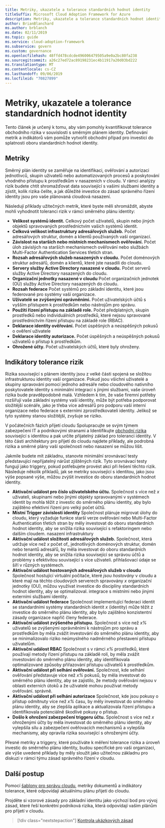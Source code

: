 ```yaml
---
title: Metriky, ukazatele a tolerance standardních hodnot identity
titleSuffix: Microsoft Cloud Adoption Framework for Azure
description: Metriky, ukazatele a tolerance standardních hodnot identity
author: BrianBlanchard
ms.author: brblanch
ms.date: 02/11/2019
ms.topic: guide
ms.service: cloud-adoption-framework
ms.subservice: govern
ms.custom: governance
ms.openlocfilehash: 48ffd478cdcde496006479505a9e0a2bc80fa238
ms.sourcegitcommit: a26c27ed72ac89198231ec4b11917a20d03bd222
ms.translationtype: MT
ms.contentlocale: cs-CZ
ms.lasthandoff: 09/06/2019
ms.locfileid: "70827899"
---
```

# <a name="identity-baseline-metrics-indicators-and-risk-tolerance"></a>Metriky, ukazatele a tolerance standardních hodnot identity

Tento článek je určený k tomu, aby vám pomohly kvantifikovat tolerance obchodního rizika v souvislosti s směrným plánem identity. Definování metrik a indikátorů vám pomůže vytvořit obchodní případ pro investici do splatnosti oboru standardních hodnot identity.

## <a name="metrics"></a>Metriky

Směrný plán identity se zaměřuje na identifikaci, ověřování a autorizaci jednotlivců, skupin uživatelů nebo automatizovaných procesů a poskytování vhodného přístupu k prostředkům v nasazeních v cloudu. V rámci analýzy rizik budete chtít shromažďovat data související s vašimi službami identity a zjistit, kolik rizika čelíte, a jak důležité investice do zásad správného řízení identity jsou pro vaše plánovaná cloudová nasazení.

Následují příklady užitečných metrik, které byste měli shromáždit, abyste mohli vyhodnotit toleranci rizik v rámci směrného plánu identity:

- **Velikost systémů identit.** Celkový počet uživatelů, skupin nebo jiných objektů spravovaných prostřednictvím vašich systémů identit.
- **Celková velikost infrastruktury adresářových služeb.** Počet adresářových struktur, domén a klientů používaných vaší organizací.
- **Závislost na starších nebo místních mechanismech ověřování.** Počet úloh závislých na starších mechanismech ověřování nebo službách Multi-Factor Authentication Services třetích stran.
- **Rozsah adresářových služeb nasazených v cloudu.** Počet doménových struktur adresářů, domén a klientů, které jste nasadili do cloudu.
- **Servery služby Active Directory nasazené v cloudu.** Počet serverů služby Active Directory nasazených do cloudu.
- **Organizační jednotky nasazené v cloudu** Počet organizačních jednotek (OU) služby Active Directory nasazených do cloudu.
- **Rozsah federace** Počet systémů pro základní identitu, které jsou federované pro systémy vaší organizace.
- **Uživatelé se zvýšenými oprávněními.** Počet uživatelských účtů s vyšším přístupem k prostředkům nebo nástrojům pro správu.
- **Použití řízení přístupu na základě role.** Počet předplatných, skupin prostředků nebo individuálních prostředků, které nejsou spravované prostřednictvím řízení přístupu na základě role (RBAC).
- **Deklarace identity ověřování.** Počet úspěšných a neúspěšných pokusů o ověření uživatele
- **Deklarace identity autorizace.** Počet úspěšných a neúspěšných pokusů uživatelů o přístup k prostředkům.
- **Ohrožené účty.** Počet uživatelských účtů, které byly ohroženy.

## <a name="risk-tolerance-indicators"></a>Indikátory tolerance rizik

Rizika související s plánem identity jsou z velké části spojená se složitou infrastrukturou identity vaší organizace. Pokud jsou všichni uživatelé a skupiny spravováni pomocí jednoho adresáře nebo cloudového nativního poskytovatele identity s minimální integrací s jinými službami, vaše úroveň rizika bude pravděpodobně malá. Vzhledem k tím, že vaše firemní potřeby rozšiřují vaše základní systémy vaší identity, může být potřeba podporovat složitější scénáře, jako je třeba více adresářů pro podporu vaší interní organizace nebo federace s externími zprostředkovateli identity. Jelikož se tyto systémy stanou složitější, zvyšuje se riziko.

V počátečních fázích přijetí cloudu Spolupracujte se svým týmem zabezpečení IT a podnikovými stranami a Identifikujte [obchodní rizika](business-risks.md) související s identitou a pak určíte přijatelný základ pro toleranci identity. V této části architektury pro přijetí do cloudu najdete příklady, ale podrobná rizika a směrné plány vaší společnosti nebo nasazení se můžou lišit.

Jakmile budete mít základnu, stanovte minimální srovnávací testy představující nepřijatelný nárůst zjištěných rizik. Tyto srovnávací testy fungují jako triggery, pokud potřebujete provést akci při řešení těchto rizik. Následuje několik příkladů, jak se metriky související s identitou, jako jsou výše popsané výše, můžou zvýšit investice do oboru standardních hodnot identity.

- **Aktivační událost pro číslo uživatelského účtu.** Společnost s více než _x_ uživateli, skupinami nebo jinými objekty spravovanými v systémech identit by mohla těžit z investic do směrného plánu identity, aby bylo zajištěno efektivní řízení pro velký počet účtů.
- **Místní Trigger závislosti identity** Společnost plánuje migrovat úlohy do cloudu, který vyžaduje funkce starší verze ověřování nebo Multi-Factor Authentication třetích stran by měly investovat do oboru standardních hodnot identity, aby se snížila rizika související s refaktoringem nebo dalším cloudem. nasazení infrastruktury
- **Aktivační událost složitosti adresářových služeb.** Společnost, která udržuje více než _x_ počet of_ jednotlivých doménových struktur, domén nebo tenantů adresářů, by měla investovat do oboru standardních hodnot identity, aby se snížila rizika související se správou účtů a problémy s efektivitou související s více uživateli. přihlašovací údaje se šíří v různých systémech.
- **Aktivační událost hostovaných adresářových služeb v cloudu** Společnost hostující virtuální počítače, které _jsou hostovány_ v cloudu a které mají na těchto cloudových serverech spravovány _x_ organizační jednotky (OU), můžou využívat investice do disciplíny standardních hodnot identity, aby se optimalizoval. integrace s místními nebo jinými externími službami identity.
- **Aktivační událost federace** Společnost implementující federaci identit se standardními systémy standardních identit _x_ (identity) může těžit z investice do směrného plánu identity, aby bylo zajištěno konzistentní zásady organizace napříč členy federace.
- **Aktivační událost zvýšeného přístupu.** Společnost s více než _x%_ uživatelů se zvýšenými oprávněními k nástrojům pro správu a prostředkům by měla zvážit investování do směrného plánu identity, aby se minimalizovalo riziko neúmyslného nadměrného přestavení přístupu uživatelům.
- **Aktivační událost RBAC** Společnost s v rámci _x%_ prostředků, které používají metody řízení přístupu na základě rolí, by měla zvážit investování do směrného plánu identity, aby identifikovala optimalizované způsoby přiřazování přístupu uživatelů k prostředkům.
- **Aktivační událost při selhání ověřování.** Společnost, kde selhání ověřování představuje více než _x%_ pokusů, by měla investovat do směrného plánu identity, aby se zajistilo, že metody ověřování nejsou v oblasti externích útoků a že uživatelé mohou používat metody ověřování. správně.
- **Aktivační událost při selhání autorizace** Společnost, kde jsou pokusy o přístup odmítnuty více než _x%_ času, by měly investovat do směrného plánu identity, aby se zlepšila aplikace a aktualizovala řízení přístupu a identifikovala potenciálně škodlivé pokusy o přístup.
- **Došlo k ohrožení zabezpečení triggeru účtu.** Společnost s více než _x_ ohroženými účty by měla investovat do směrného plánu identity, aby vylepšila sílu a zabezpečení ověřovacích mechanismů a vylepšila mechanismy, aby opravila rizika související s ohroženými účty.

Přesné metriky a triggery, které používáte k měření tolerance rizika a úroveň investic do směrného plánu identity, budou specifické pro vaši organizaci, ale výše uvedené příklady by měly sloužit jako užitečnou základnu pro diskuzi v rámci týmu zásad správného řízení v cloudu.

## <a name="next-steps"></a>Další postup

Pomocí [šablony pro správu cloudu](./template.md), metriky dokumentů a indikátory tolerance, které odpovídají aktuálnímu plánu přijetí do cloudu.

Projděte si vzorové zásady pro základní identitu jako výchozí bod pro vývoj zásad, které řeší konkrétní podniková rizika, která odpovídají vašim plánům pro přijetí v cloudu.

> [!div class="nextstepaction"]
> [Kontrola ukázkových zásad](./policy-statements.md)
